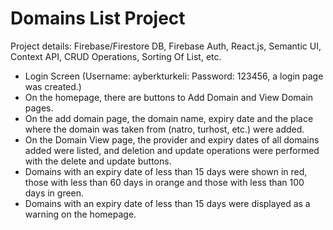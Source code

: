 # Domains List Project

Project details:
Firebase/Firestore DB, Firebase Auth, React.js, Semantic UI, Context API, CRUD Operations, Sorting Of List, etc.

- Login Screen (Username: ayberkturkeli: Password: 123456, a login page was created.)
- On the homepage, there are buttons to Add Domain and View Domain pages.
- On the add domain page, the domain name, expiry date and the place where the domain was taken from (natro, turhost, etc.) were added.
- On the Domain View page, the provider and expiry dates of all domains added were listed, and deletion and update operations were performed with the delete and update buttons.
- Domains with an expiry date of less than 15 days were shown in red, those with less than 60 days in orange and those with less than 100 days in green.
- Domains with an expiry date of less than 15 days were displayed as a warning on the homepage. 
